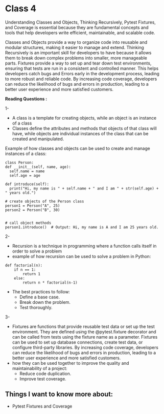 # Class 4

Understanding Classes and Objects, Thinking Recursively, Pytest Fixtures, and Coverage is essential because they are fundamental concepts and tools that help developers write efficient, maintainable, and scalable code.

Classes and Objects provide a way to organize code into reusable and modular structures, making it easier to manage and extend.
Thinking Recursively is an important skill for developers to have because it allows them to break down complex problems into smaller, more manageable parts.
Fixtures provide a way to set up and tear down test environments, ensuring that tests are run in a consistent and controlled manner. This helps developers catch bugs and Errors early in the development process, leading to more robust and reliable code.
By increasing code coverage, developers can reduce the likelihood of bugs and errors in production, leading to a better user experience and more satisfied customers.


**Reading Questions :**

1- 

- A class is a template for creating objects, while an object is an instance of a class
- Classes define the attributes and methods that objects of that class will have, while objects are individual instances of the class that can be created and              manipulated.
     
Example of how classes and objects can be used to create and manage instances of a class:
  ```
class Person:
 def __init__(self, name, age):
    self.name = name
    self.age = age
        
 def introduce(self):
    print("Hi, my name is " + self.name + " and I am " + str(self.age) + " years old.")

# create objects of the Person class
person1 = Person("A", 25)
person2 = Person("B", 30)


# call object methods
person1.introduce()  # Output: Hi, my name is A and I am 25 years old.
```

2- 

- Recursion is a technique in programming where a function calls itself in order to solve a problem
- example of how recursion can be used to solve a problem in Python:
```
def factorial(n):
    if n == 1:
        return 1
    else:
        return n * factorial(n-1)
```
- The best practices to follow:
    - Define a base case.
    - Break down the problem.
    - Test thoroughly.
    
3- 

- Fixtures are functions that provide reusable test data or set up the test environment. They are defined using the @pytest.fixture decorator and can be called from     tests using the fixture name as a parameter. Fixtures can be used to set up database connections, create test data, or configure third-party libraries.
  By increasing code coverage, developers can reduce the likelihood of bugs and errors in production, leading to a better user experience and more satisfied customers.
- how they can be used together to improve the quality and maintainability of a project:
    - Reduce code duplication.
    - Improve test coverage.
    


  

## Things I want to know more about:

- Pytest Fixtures and Coverage
